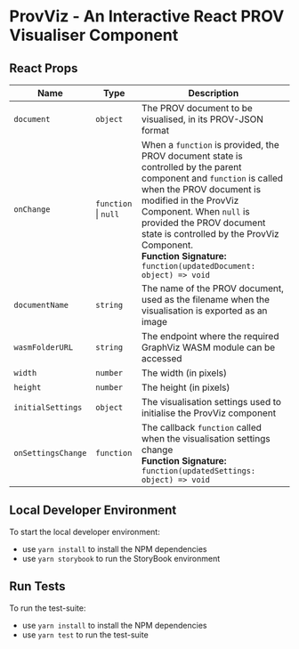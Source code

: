 # ProvViz - An Interactive React PROV Visualiser Component


## React Props

| Name | Type | Description |
| --- | --- | --- |
| `document` | `object` | The PROV document to be visualised, in its PROV-JSON format |
| `onChange` | `function` \| `null` | When a `function` is provided, the PROV document state is controlled by the parent component and `function` is called when the PROV document is modified in the ProvViz Component. When `null` is provided the PROV document state is controlled by the ProvViz Component.<br />**Function Signature:**<br />`function(updatedDocument: object) => void`  |
| `documentName` | `string` | The name of the PROV document, used as the filename when the visualisation is exported as an image |
| `wasmFolderURL` | `string` | The endpoint where the required GraphViz WASM module can be accessed |
| `width` | `number` | The width (in pixels) |
| `height` | `number` | The height (in pixels) |
| `initialSettings` | `object` | The visualisation settings used to initialise the ProvViz component |
| `onSettingsChange` | `function` | The callback `function` called when the visualisation settings change<br />**Function Signature:**<br />`function(updatedSettings: object) => void` |

## Local Developer Environment

To start the local developer environment:
- use `yarn install` to install the NPM dependencies
- use `yarn storybook` to run the StoryBook environment

## Run Tests

To run the test-suite:
- use `yarn install` to install the NPM dependencies
- use `yarn test` to run the test-suite
